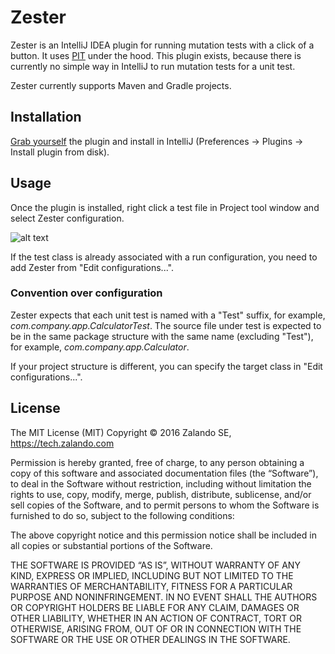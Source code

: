 # Zester
Zester is an IntelliJ IDEA plugin for running mutation tests with a click of a button.
It uses [PIT](http://pitest.org/) under the hood. This plugin exists, because there is currently no simple way in
IntelliJ to run mutation tests for a unit test.

Zester currently supports Maven and Gradle projects.

## Installation
[Grab yourself](https://github.com/zalando/zester/releases) the plugin and install in IntelliJ (Preferences -> Plugins -> Install plugin from disk).

## Usage
Once the plugin is installed, right click a test file in Project tool window and select Zester configuration.

![alt text](https://github.com/zalando/zester/blob/master/docs/run_zester.png?raw=true "Zester Run")

If the test class is already associated with a run configuration, you need to add Zester from "Edit configurations...".

### Convention over configuration
Zester expects that each unit test is named with a "Test" suffix, for example, _com.company.app.CalculatorTest_.
The source file under test is expected to be in the same package structure with the same name (excluding "Test"), for example,
_com.company.app.Calculator_.

If your project structure is different, you can specify the target class in "Edit configurations...".

## License
The MIT License (MIT) Copyright © 2016 Zalando SE, https://tech.zalando.com

Permission is hereby granted, free of charge, to any person obtaining a copy of this software and associated documentation files (the “Software”), to deal in the Software without restriction, including without limitation the rights to use, copy, modify, merge, publish, distribute, sublicense, and/or sell copies of the Software, and to permit persons to whom the Software is furnished to do so, subject to the following conditions:

The above copyright notice and this permission notice shall be included in all copies or substantial portions of the Software.

THE SOFTWARE IS PROVIDED “AS IS”, WITHOUT WARRANTY OF ANY KIND, EXPRESS OR IMPLIED, INCLUDING BUT NOT LIMITED TO THE WARRANTIES OF MERCHANTABILITY, FITNESS FOR A PARTICULAR PURPOSE AND NONINFRINGEMENT. IN NO EVENT SHALL THE AUTHORS OR COPYRIGHT HOLDERS BE LIABLE FOR ANY CLAIM, DAMAGES OR OTHER LIABILITY, WHETHER IN AN ACTION OF CONTRACT, TORT OR OTHERWISE, ARISING FROM, OUT OF OR IN CONNECTION WITH THE SOFTWARE OR THE USE OR OTHER DEALINGS IN THE SOFTWARE.
